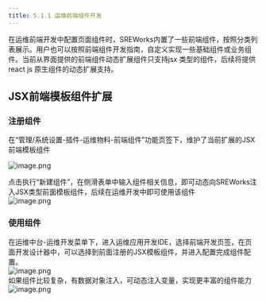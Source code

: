 ```yaml
---
title: 5.1.1 运维前端组件开发
---
```


在运维前端开发中配置页面组件时，SREWorks内置了一些前端组件，按照分类列表展示。用户也可以按照前端组件开发指南，自定义实现一些基础组件或业务组件。当前从界面提供的前端组件动态扩展组件只支持jsx 类型的组件，后续将提供react js 原生组件的动态扩展支持。

<a name="sP0eE"></a>

## JSX前端模板组件扩展

<a name="jMutK"></a>

### 注册组件
在“管理/系统设置-插件-运维物料-前端组件”功能页签下，维护了当前扩展的JSX前端模板组件

![image.png](https://cdn.nlark.com/yuque/0/2022/png/703896/1648179558806-3d509422-0700-4db8-a6c9-77f841a9cbe0.png#clientId=uea294039-16ab-4&crop=0&crop=0&crop=1&crop=1&from=paste&height=750&id=u0de6a7c1&margin=%5Bobject%20Object%5D&name=image.png&originHeight=1500&originWidth=2872&originalType=binary&ratio=1&rotation=0&showTitle=false&size=569015&status=done&style=none&taskId=u2f1f6d97-0924-4967-a0cb-dbe59102b0e&title=&width=1436)

点击执行“新建组件”，在侧滑表单中输入组件相关信息，即可动态向SREWorks注入JSX类型前面模板组件，后续在运维开发中即可使用该组件<br />![image.png](https://cdn.nlark.com/yuque/0/2022/png/703896/1648179559003-f7251855-4da7-4668-8e4f-039d0badba08.png#clientId=uea294039-16ab-4&crop=0&crop=0&crop=1&crop=1&from=paste&height=764&id=ubadf08f2&margin=%5Bobject%20Object%5D&name=image.png&originHeight=1528&originWidth=2880&originalType=binary&ratio=1&rotation=0&showTitle=false&size=829854&status=done&style=none&taskId=ua2d40b4a-9570-4004-a75d-06e3ccac037&title=&width=1440)
<a name="Dn3rm"></a>

### 使用组件
在运维中台-运维开发菜单下，进入运维应用开发IDE，选择前端开发页签，在页面开发设计器中，可以选择到前面注册的JSX模板组件，并进入配置完成组件配置。 <br />![image.png](https://cdn.nlark.com/yuque/0/2022/png/703896/1648179559151-dfaece97-49b4-4ce9-8323-e49fecdb53fc.png#clientId=uea294039-16ab-4&crop=0&crop=0&crop=1&crop=1&from=paste&height=755&id=u7cec74ac&margin=%5Bobject%20Object%5D&name=image.png&originHeight=1510&originWidth=2878&originalType=binary&ratio=1&rotation=0&showTitle=false&size=253975&status=done&style=none&taskId=u6d21061f-d196-4b4e-8637-42b8e825d41&title=&width=1439)<br />如果组件比较复杂，有数据对象注入，可动态注入变量，实现更丰富的组件能力<br />![image.png](https://cdn.nlark.com/yuque/0/2022/png/703896/1648179559313-fa1d7a6e-dd34-41dd-8212-a41c46d3d839.png#clientId=uea294039-16ab-4&crop=0&crop=0&crop=1&crop=1&from=paste&height=714&id=u24801139&margin=%5Bobject%20Object%5D&name=image.png&originHeight=1428&originWidth=2858&originalType=binary&ratio=1&rotation=0&showTitle=false&size=805445&status=done&style=none&taskId=ub27809de-6458-472d-a9b4-6f87f9530a2&title=&width=1429)


<a name="d6Pno"></a>

### 
